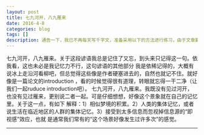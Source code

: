 ```yaml
---
layout: post
title: 七九河开，八九雁来
date: 2016-4-8
categories: blog
tags: []
description: 通告一下，我已不再每天写千字文，准备采用以下的方法进行练习，由于文章篇幅较长，链接较多，建议到简书或>博客进行阅读。^M
---
```

七九河开，八九雁来。关于这段谚语我总是记住了又忘，到头来只记得这一句。依我看，这也未必是我记忆力不行，这句谚语的其他部分
我是依稀记得的，大概有说冰上走沿河看柳吧，但总觉得这些像是作者硬塞进去的，自然也就记不住。就好像是一篇论文的introduction
，看的时候觉得很有道理，转眼就忘得一干二净（让我们一起ruduce introduction吧）。
七九河开，八九雁来。我既没有见过河开，也没有见过雁来，更别说二者一起。可是仔细想想，好像这个景象就在自己的记忆里。关于这一点，有如下
解释：1）相似梦境的积累。2）人类的集体记忆，或者说生活在临近地区的人群的集体记忆。3）接受到太多信息而忽视掉信息源的“即视感”效应，也就
是通常我们常有的“这个场景好像发生过许多次”的感觉。



---


